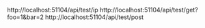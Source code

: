 http://localhost:51104/api/test/ip
http://localhost:51104/api/test/get?foo=1&bar=2
http://localhost:51104/api/test/post
